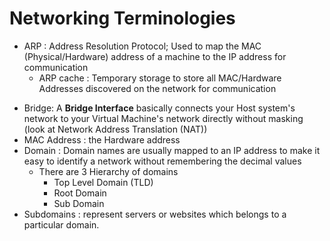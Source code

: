 # Networking Terminologies

- ARP : Address Resolution Protocol; Used to map the MAC (Physical/Hardware) address of a machine to the IP address for communication
	+ ARP cache : Temporary storage to store all MAC/Hardware Addresses discovered on the network for communication
+ Bridge: A **Bridge Interface** basically connects your Host system's network to your Virtual Machine's network directly without masking (look at Network Address Translation (NAT))
+ MAC Address : the Hardware address
+ Domain : Domain names are usually mapped to an IP address to make it easy to identify a network without remembering the decimal values
	- There are 3 Hierarchy of domains
		+ Top Level Domain (TLD)
		+ Root Domain
		+ Sub Domain
+ Subdomains : represent servers or websites which belongs to a particular domain.
